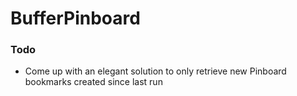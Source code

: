 # BufferPinboard

### Todo

* Come up with an elegant solution to only retrieve new Pinboard bookmarks created since last run